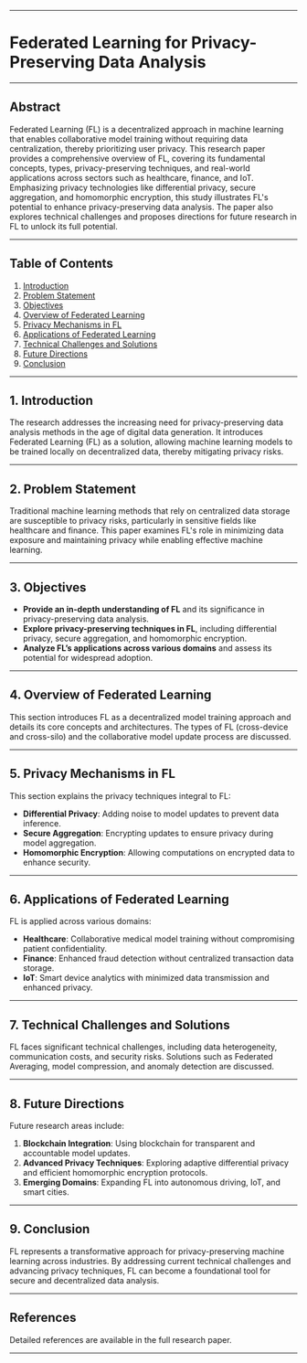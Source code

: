 

---

# **Federated Learning for Privacy-Preserving Data Analysis**

---

## **Abstract**

Federated Learning (FL) is a decentralized approach in machine learning that enables collaborative model training without requiring data centralization, thereby prioritizing user privacy. This research paper provides a comprehensive overview of FL, covering its fundamental concepts, types, privacy-preserving techniques, and real-world applications across sectors such as healthcare, finance, and IoT. Emphasizing privacy technologies like differential privacy, secure aggregation, and homomorphic encryption, this study illustrates FL's potential to enhance privacy-preserving data analysis. The paper also explores technical challenges and proposes directions for future research in FL to unlock its full potential.

---

## **Table of Contents**

1. [Introduction](#introduction)
2. [Problem Statement](#problem-statement)
3. [Objectives](#objectives)
4. [Overview of Federated Learning](#overview-of-federated-learning)
5. [Privacy Mechanisms in FL](#privacy-mechanisms-in-fl)
6. [Applications of Federated Learning](#applications-of-federated-learning)
7. [Technical Challenges and Solutions](#technical-challenges-and-solutions)
8. [Future Directions](#future-directions)
9. [Conclusion](#conclusion)

---

## **1. Introduction**

The research addresses the increasing need for privacy-preserving data analysis methods in the age of digital data generation. It introduces Federated Learning (FL) as a solution, allowing machine learning models to be trained locally on decentralized data, thereby mitigating privacy risks.

---

## **2. Problem Statement**

Traditional machine learning methods that rely on centralized data storage are susceptible to privacy risks, particularly in sensitive fields like healthcare and finance. This paper examines FL's role in minimizing data exposure and maintaining privacy while enabling effective machine learning.

---

## **3. Objectives**

- **Provide an in-depth understanding of FL** and its significance in privacy-preserving data analysis.
- **Explore privacy-preserving techniques in FL**, including differential privacy, secure aggregation, and homomorphic encryption.
- **Analyze FL’s applications across various domains** and assess its potential for widespread adoption.

---

## **4. Overview of Federated Learning**

This section introduces FL as a decentralized model training approach and details its core concepts and architectures. The types of FL (cross-device and cross-silo) and the collaborative model update process are discussed.

---

## **5. Privacy Mechanisms in FL**

This section explains the privacy techniques integral to FL:

- **Differential Privacy**: Adding noise to model updates to prevent data inference.
- **Secure Aggregation**: Encrypting updates to ensure privacy during model aggregation.
- **Homomorphic Encryption**: Allowing computations on encrypted data to enhance security.

---

## **6. Applications of Federated Learning**

FL is applied across various domains:

- **Healthcare**: Collaborative medical model training without compromising patient confidentiality.
- **Finance**: Enhanced fraud detection without centralized transaction data storage.
- **IoT**: Smart device analytics with minimized data transmission and enhanced privacy.

---

## **7. Technical Challenges and Solutions**

FL faces significant technical challenges, including data heterogeneity, communication costs, and security risks. Solutions such as Federated Averaging, model compression, and anomaly detection are discussed.

---

## **8. Future Directions**

Future research areas include:

1. **Blockchain Integration**: Using blockchain for transparent and accountable model updates.
2. **Advanced Privacy Techniques**: Exploring adaptive differential privacy and efficient homomorphic encryption protocols.
3. **Emerging Domains**: Expanding FL into autonomous driving, IoT, and smart cities.

---

## **9. Conclusion**

FL represents a transformative approach for privacy-preserving machine learning across industries. By addressing current technical challenges and advancing privacy techniques, FL can become a foundational tool for secure and decentralized data analysis.

---

## **References**

Detailed references are available in the full research paper.

---


